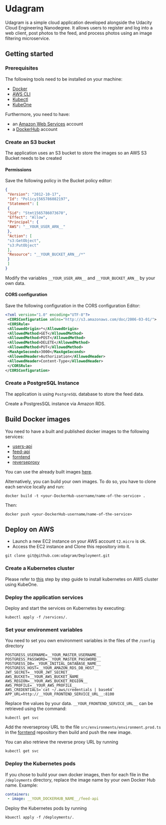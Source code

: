 # Udagram

Udagram is a simple cloud application developed alongside the Udacity Cloud Engineering Nanodegree. It allows users to register and log into a web client, post photos to the feed, and process photos using an image filtering microservice.

## Getting started

### Prerequisites
The following tools need to be installed on your machine:

- [Docker](https://www.docker.com/products/docker-desktop)
- [AWS CLI](https://aws.amazon.com/cli/)
- [Kubectl](https://kubernetes.io/docs/tasks/tools/install-kubectl/)
- [KubeOne](https://github.com/kubermatic/kubeone)

Furthermore, you need to have:
- an [Amazon Web Services](https://console.aws.amazon.com) account
- a [DockerHub](https://hub.docker.com/) account

### Create an S3 bucket

The application uses an S3 bucket to store the images so an AWS S3 Bucket needs to be created

#### Permissions

Save the following policy in the Bucket policy editor:

```JSON
{
 "Version": "2012-10-17",
 "Id": "Policy1565786082197",
 "Statement": [
 {
 "Sid": "Stmt1565786073670",
 "Effect": "Allow",
 "Principal": {
 "AWS": "__YOUR_USER_ARN__"
 },
 "Action": [
 "s3:GetObject",
 "s3:PutObject"
 ],
 "Resource": "__YOUR_BUCKET_ARN__/*"
 }
 ]
}
```
Modify the variables `__YOUR_USER_ARN__` and `__YOUR_BUCKET_ARN__` by your own data.

#### CORS configuration

Save the following configuration in the CORS configuration Editor:

```XML
<?xml version="1.0" encoding="UTF-8"?>
 <CORSConfiguration xmlns="http://s3.amazonaws.com/doc/2006-03-01/">
 <CORSRule>
 <AllowedOrigin>*</AllowedOrigin>
 <AllowedMethod>GET</AllowedMethod>
 <AllowedMethod>POST</AllowedMethod>
 <AllowedMethod>DELETE</AllowedMethod>
 <AllowedMethod>PUT</AllowedMethod>
 <MaxAgeSeconds>3000</MaxAgeSeconds>
 <AllowedHeader>Authorization</AllowedHeader>
 <AllowedHeader>Content-Type</AllowedHeader>
 </CORSRule>
</CORSConfiguration>
```

### Create a PostgreSQL Instance

The application is using `PostgreSQL` database to store the feed data.

Create a PostgresSQL instance via Amazon RDS.

## Build Docker images

You need to have a built and published docker images to the following services:
- [users-api](https://github.com/udagram/users-api)
- [feed-api](https://github.com/udagram/feed-api)
- [forntend](https://github.com/udagram/frontend)
- [reverseproxy](https://github.com/udagram/reverseproxy)

You can use the already built images [here](https://hub.docker.com/u/omarradwan213). 

Alternatively, you can build your own images. To do so, you have to clone each service locally and run:
```
docker build -t <your-DockerHub-username/name-of-the-service> .
```
Then:
```
docker push <your-DockerHub-username/name-of-the-service>
```

## Deploy on AWS

- Launch a new EC2 instance on your AWS account `t2.micro` is ok.
- Access the EC2 instance and Clone this repository into it.
```
git clone git@github.com:udagram/Deployment.git
```

### Create a Kubernetes cluster

Please refer to [this](https://github.com/kubermatic/kubeone/blob/master/docs/quickstart-aws.md) step by step guide to install kubernetes on AWS cluster using KubeOne.

### Deploy the application services

Deploy and start the services on Kubernetes by executing:

```
kubectl apply -f /services/.
```

### Set your environment variables

You need to set you own environment variables in the files of the `/config` directory

```
POSTGRESS_USERNAME=__YOUR_MASTER_USERNAME__
POSTGRESS_PASSWORD=__YOUR_MASTER_PASSWORD__
POSTGRESS_DB=__YOUR_INITIAL_DATABASE_NAME__
POSTGRESS_HOST=__YOUR_AMAZON_RDS_DB_HOST__
JWT_SECRET=__YOUR_JWT_SECRET__
AWS_BUCKET=__YOUR_AWS_BUCKET_NAME__
AWS_REGION=__YOUR_AWS_BUCKET_REGION__
AWS_PROFILE=__YOUR_AWS_PROFILE__
AWS_CREDENTIALS=`cat ~/.aws/credentials | base64`
APP_URL=http://__YOUR_FRONTEND_SERVICE_URL__:8100
```

Replace the values by your data. `__YOUR_FRONTEND_SERVICE_URL__` can be retrieved using the command:

```
kubectl get svc
```

Add the reverseproxy URL to the file `src/environments/environment.prod.ts` in the [forntend](https://github.com/udagram/frontend) repository then build and push the new image.

You can also retrieve the reverse proxy URL by running

```
kubectl get svc
```

### Deploy the Kubernetes pods

If you chose to build your own docker images, then for each file in the `/deployments` directory, replace the image name by your own Docker Hub name. Example:

```YAML
containers:
 - image: __YOUR_DOCKERHUB_NAME__/feed-api
```

Deploy the Kubernetes pods by running

```
kbuectl apply -f /deployments/.
```